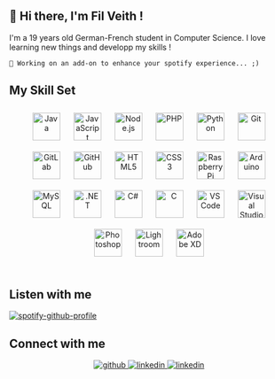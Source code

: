 
## **👋** Hi there, I'm Fil Veith !

I'm a 19 years old German-French student in Computer Science. I love learning new things and developp my skills !


```
🚧 Working on an add-on to enhance your spotify experience... ;)
```


## **My Skill Set**  
<tr><td valign="top" width="100%">

<div align="center">  

<img style="margin: 10px" src="https://profilinator.rishav.dev/skills-assets/java-original-wordmark.svg" alt="Java" height="50" /> 

<img style="margin: 10px" src="https://profilinator.rishav.dev/skills-assets/javascript-original.svg" alt="JavaScript" height="50" /> 

<img style="margin: 10px" src="https://profilinator.rishav.dev/skills-assets/nodejs-original-wordmark.svg" alt="Node.js" height="50" />  

<img style="margin: 10px" src="https://profilinator.rishav.dev/skills-assets/php-original.svg" alt="PHP" height="50" />



<img style="margin: 10px" src="https://profilinator.rishav.dev/skills-assets/python-original.svg" alt="Python" height="50" />  

<img style="margin: 10px" src="https://profilinator.rishav.dev/skills-assets/git-scm-icon.svg" alt="Git" height="50" />  

<img style="margin: 10px" src="https://profilinator.rishav.dev/skills-assets/gitlab.svg" alt="GitLab" height="50" />  

<img style="margin: 10px" src="https://cdn-icons-png.flaticon.com/512/25/25231.png" alt="GitHub" height="50" />  

<img style="margin: 10px" src="https://profilinator.rishav.dev/skills-assets/html5-original-wordmark.svg" alt="HTML5" height="50" />  

<img style="margin: 10px" src="https://profilinator.rishav.dev/skills-assets/css3-original-wordmark.svg" alt="CSS3" height="50" />  

<img style="margin: 10px" src="https://logo.clearbit.com/raspberrypi.com" alt="Raspberry Pi" height="50" />  

<img style="margin: 10px" src="https://profilinator.rishav.dev/skills-assets/arduino.png" alt="Arduino" height="50" />  


<img style="margin: 10px" src="https://profilinator.rishav.dev/skills-assets/mysql-original-wordmark.svg" alt="MySQL" height="50" />  

<img style="margin: 10px" src="https://profilinator.rishav.dev/skills-assets/dot-net-original-wordmark.svg" alt=".NET" height="50" />  

<img style="margin: 10px" src="https://profilinator.rishav.dev/skills-assets/csharp-original.svg" alt="C#" height="50" />  

<img style="margin: 10px" src="https://profilinator.rishav.dev/skills-assets/c-original.svg" alt="C" height="50" />  

<img style="margin: 10px" src="https://code.visualstudio.com/assets/images/code-stable.png" alt="VS Code" height="50" /> 

<img style="margin: 10px" src="https://png2.cleanpng.com/sh/b98b545dec0437b7809eb1ccd654e9c0/L0KzQYm3VMA0N5J9fZH0aYP2gLBuTfNwdaF6jNd7LXnmf7B6Tf1qa6N0i9HvdD35ecT8gfwue6V6fNt4LYbsg8bojL10fKZpRdtsbz24cbS6U8E1OZZofNYDNT65RIOBUcg5QGI6SqQCNEG4RoqCV8AzNqFzf3==/kisspng-computer-icons-microsoft-visual-studio-visual-stud-ico-5ac33141ecdd85.6428188815227415699702.png" alt="Visual Studio" height="50" /> 

<img style="margin: 10px" src="https://cdn.freelogovectors.net/wp-content/uploads/2021/09/adobe-photoshop-logo-freelogovectors.net_-400x400.png" alt="Photoshop" height="50" />  

<img style="margin: 10px" src="https://profilinator.rishav.dev/skills-assets/lightroom.png" alt="Lightroom" height="50" />  

<img style="margin: 10px" src="https://profilinator.rishav.dev/skills-assets/adobexd.png" alt="Adobe XD" height="50" />  

</div>


<br/>  



## **Listen with me**

[![spotify-github-profile](https://spotify-github-profile.vercel.app/api/view?uid=9i1jsaxyj6m67b0yog91jv09p&cover_image=true&theme=novatorem&bar_color=53b14f&bar_color_cover=true)](https://spotify-github-profile.vercel.app/api/view?uid=9i1jsaxyj6m67b0yog91jv09p&redirect=true)

## **Connect with me**  
<div align="center">
<a href="https://github.com/filveith" target="_blank">
<img src=https://img.shields.io/badge/github-%2324292e.svg?&style=for-the-badge&logo=github&logoColor=white alt=github style="margin-bottom: 5px;" />
</a>
<a href="https://linkedin.com/in/filveith" target="_blank">
<img src=https://img.shields.io/badge/linkedin-%231E77B5.svg?&style=for-the-badge&logo=linkedin&logoColor=white alt=linkedin style="margin-bottom: 5px;" />
</a>
<a href="mailto:fil.veith@gmx.com" target="_blank">
<img src=https://img.shields.io/badge/mail-%231E77B5.svg?&style=for-the-badge&logo=gmail&logoColor=white&color=red alt=linkedin style="margin-bottom: 5px;" />
</a>
</div>
